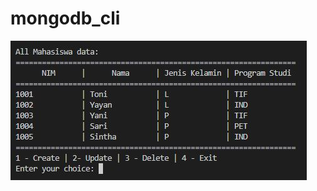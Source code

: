 # mongodb_cli
![image](https://github.com/freddywicaksono/mongodb_cli/blob/main/mongo_cli_full.jpg)
